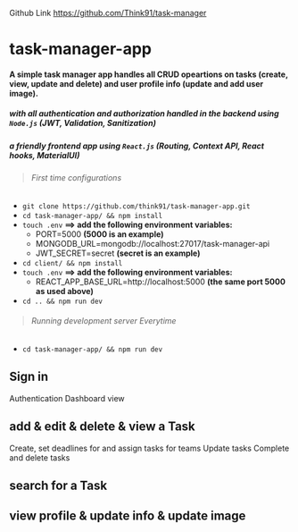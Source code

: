 
Github Link
https://github.com/Think91/task-manager


# task-manager-app
#### A simple task manager app handles all CRUD opeartions on tasks (create, view, update and delete) and user profile info (update and add user image). 
##### with all authentication and authorization handled in the backend using `Node.js` (JWT, Validation, Sanitization)
##### a friendly frontend app using `React.js` (Routing, Context API, React hooks, MaterialUI)

> ###### First time configurations
- `git clone https://github.com/think91/task-manager-app.git`
- `cd task-manager-app/ && npm install`
- `touch .env`
**==> add the following environment variables:**
    - PORT=5000 **(5000 is an example)**
    - MONGODB_URL=mongodb://localhost:27017/task-manager-api
    - JWT_SECRET=secret **(secret is an example)**
- `cd client/ && npm install`
- `touch .env`
**==> add the following environment variables:**
    - REACT_APP_BASE_URL=http://localhost:5000      **(the same port 5000 as used above)**
- `cd .. && npm run dev`

> ###### Running development server Everytime 
- `cd task-manager-app/ && npm run dev`


## Sign in
 Authentication
 Dashboard view
 
## add & edit & delete & view a Task
 Create, set deadlines for and assign tasks for teams
 Update tasks
 Complete and delete tasks

## search for a Task

## view profile & update info & update image
